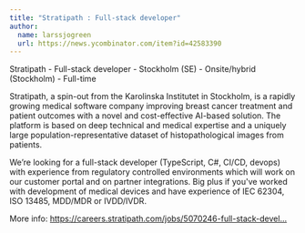 ```yaml
---
title: "Stratipath : Full-stack developer"
author:
  name: larssjogreen
  url: https://news.ycombinator.com/item?id=42583390
---
```

Stratipath - Full-stack developer - Stockholm (SE) - Onsite&#x2F;hybrid (Stockholm) - Full-time

Stratipath, a spin-out from the Karolinska Institutet in Stockholm, is a rapidly growing medical software company improving breast cancer treatment and patient outcomes with a novel and cost-effective AI-based solution. The platform is based on deep technical and medical expertise and a uniquely large population-representative dataset of histopathological images from patients.

We’re looking for a full-stack developer (TypeScript, C#, CI&#x2F;CD, devops) with experience from regulatory controlled environments which will work on our customer portal and on partner integrations. Big plus if you&#x27;ve worked with development of medical devices and have experience of IEC 62304, ISO 13485, MDD&#x2F;MDR or IVDD&#x2F;IVDR.

More info: <a href="https:&#x2F;&#x2F;careers.stratipath.com&#x2F;jobs&#x2F;5070246-full-stack-developer" rel="nofollow">https:&#x2F;&#x2F;careers.stratipath.com&#x2F;jobs&#x2F;5070246-full-stack-devel...</a>
<JobApplication />
